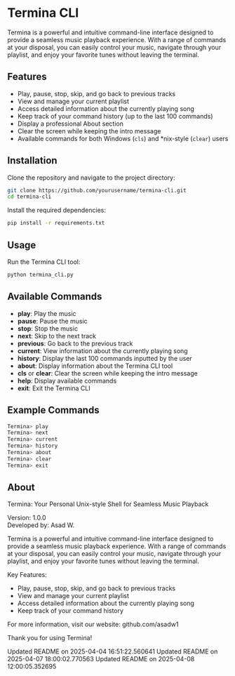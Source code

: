 # Termina CLI

Termina is a powerful and intuitive command-line interface designed to provide a seamless music playback experience. With a range of commands at your disposal, you can easily control your music, navigate through your playlist, and enjoy your favorite tunes without leaving the terminal.

## Features

- Play, pause, stop, skip, and go back to previous tracks
- View and manage your current playlist
- Access detailed information about the currently playing song
- Keep track of your command history (up to the last 100 commands)
- Display a professional About section
- Clear the screen while keeping the intro message
- Available commands for both Windows (`cls`) and *nix-style (`clear`) users

## Installation

Clone the repository and navigate to the project directory:

```bash
git clone https://github.com/yourusername/termina-cli.git
cd termina-cli
```

Install the required dependencies:

```bash
pip install -r requirements.txt
```

## Usage

Run the Termina CLI tool:

```bash
python termina_cli.py
```

## Available Commands

- **play**: Play the music
- **pause**: Pause the music
- **stop**: Stop the music
- **next**: Skip to the next track
- **previous**: Go back to the previous track
- **current**: View information about the currently playing song
- **history**: Display the last 100 commands inputted by the user
- **about**: Display information about the Termina CLI tool
- **cls** or **clear**: Clear the screen while keeping the intro message
- **help**: Display available commands
- **exit**: Exit the Termina CLI

## Example Commands

```bash
Termina> play
Termina> next
Termina> current
Termina> history
Termina> about
Termina> clear
Termina> exit
```

## About

Termina: Your Personal Unix-style Shell for Seamless Music Playback

Version: 1.0.0  
Developed by: Asad W.

Termina is a powerful and intuitive command-line interface designed to provide a seamless music playback experience. With a range of commands at your disposal, you can easily control your music, navigate through your playlist, and enjoy your favorite tunes without leaving the terminal.

Key Features:
- Play, pause, stop, skip, and go back to previous tracks
- View and manage your current playlist
- Access detailed information about the currently playing song
- Keep track of your command history

For more information, visit our website: github.com/asadw1 


Thank you for using Termina!

Updated README on 2025-04-04 16:51:22.560641
Updated README on 2025-04-07 18:00:02.770563
Updated README on 2025-04-08 12:00:05.352695